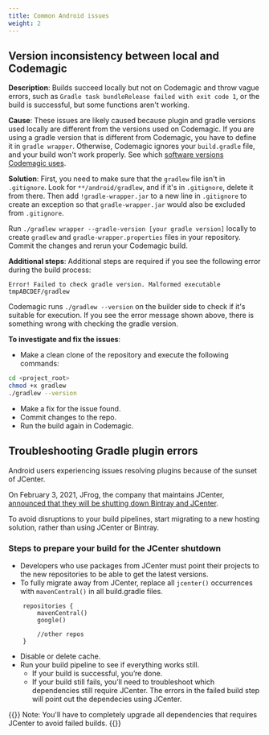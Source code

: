 ```yaml
---
title: Common Android issues
weight: 2
---
```


## Version inconsistency between local and Codemagic

**Description**:
Builds succeed locally but not on Codemagic and throw vague errors, such as `Gradle task bundleRelease failed with exit code 1`, or the build is successful, but some functions aren't working. 

**Cause**: These issues are likely caused because plugin and gradle versions used locally are different from the versions used on Codemagic. If you are using a gradle version that is different from Codemagic, you have to define it in `gradle wrapper`. Otherwise, Codemagic ignores your `build.gradle` file, and your build won't work properly. See which [software versions Codemagic uses](../releases-and-versions/versions/).

**Solution**: First, you need to make sure that the `gradlew` file isn't in `.gitignore`. Look for `**/android/gradlew`, and if it's in `.gitignore`, delete it from there. Then add `!gradle-wrapper.jar` to a new line in `.gitignore` to create an exception so that `gradle-wrapper.jar` would also be excluded from `.gitignore`.

Run `./gradlew wrapper --gradle-version [your gradle version]` locally to create `gradlew` and `gradle-wrapper.properties` files in your repository. Commit the changes and rerun your Codemagic build. 

**Additional steps**: Additional steps are required if you see the following error during the build process:

`Error! Failed to check gradle version. Malformed executable tmpABCDEF/gradlew`

Codemagic runs `./gradlew --version` on the builder side to check if it's suitable for execution. If you see the error message shown above, there is something wrong with checking the gradle version.

**To investigate and fix the issues**:

* Make a clean clone of the repository and execute the following commands:

```bash
cd <project_root>
chmod +x gradlew
./gradlew --version
```

* Make a fix for the issue found.
* Commit changes to the repo.
* Run the build again in Codemagic.

## Troubleshooting Gradle plugin errors

Android users experiencing issues resolving plugins because of the sunset of JCenter.

On February 3, 2021, JFrog, the company that maintains JCenter, [announced that they will be shutting down Bintray and JCenter](https://jfrog.com/blog/into-the-sunset-bintray-jcenter-gocenter-and-chartcenter/). 

To avoid disruptions to your build pipelines, start migrating to a new hosting solution, rather than using JCenter or Bintray. 

### Steps to prepare your build for the JCenter shutdown

- Developers who use packages from JCenter must point their projects to the new repositories to be able to get the latest versions.
- To fully migrate away from JCenter, replace all `jcenter()` occurrences with `mavenCentral()` in all build.gradle files.

```
    repositories {
        mavenCentral()
        google()
        
        //other repos
    }
```
- Disable or delete cache.
- Run your build pipeline to see if everything works still.
  - If your build is successful, you’re done.
  - If your build still fails, you’ll need to troubleshoot which dependencies still require JCenter. The errors in the failed build step will point out the dependecies using JCenter. 
 
{{<notebox>}} 
Note: You'll have to completely upgrade all dependencies that requires JCenter to avoid failed builds.
{{</notebox>}}

